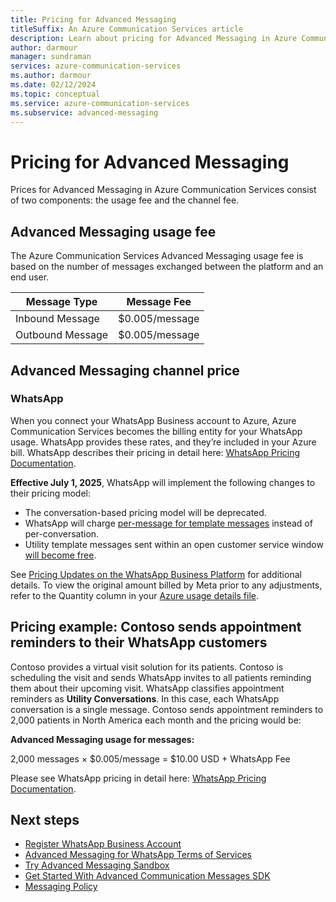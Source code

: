 ```yaml
---
title: Pricing for Advanced Messaging
titleSuffix: An Azure Communication Services article
description: Learn about pricing for Advanced Messaging in Azure Communication Services.
author: darmour
manager: sundraman
services: azure-communication-services
ms.author: darmour
ms.date: 02/12/2024
ms.topic: conceptual
ms.service: azure-communication-services
ms.subservice: advanced-messaging
---
```


# Pricing for Advanced Messaging

Prices for Advanced Messaging in Azure Communication Services consist of two components: the usage fee and the channel fee.

## Advanced Messaging usage fee

The Azure Communication Services Advanced Messaging usage fee is based on the number of messages exchanged between the platform and an end user.

| **Message Type** | **Message Fee** |
|------------------|-----------------|
| Inbound Message  | \$0.005/message |
| Outbound Message | \$0.005/message |

## Advanced Messaging channel price

### WhatsApp

When you connect your WhatsApp Business account to Azure, Azure Communication Services becomes the billing entity for your WhatsApp usage. WhatsApp provides these rates, and they’re included in your Azure bill. WhatsApp describes their pricing in detail here: [WhatsApp Pricing Documentation](https://developers.facebook.com/docs/whatsapp/pricing).


**Effective July 1, 2025**, WhatsApp will implement the following changes to their pricing model:

- The conversation-based pricing model will be deprecated.
- WhatsApp will charge [per-message for template messages](https://developers.facebook.com/docs/whatsapp/pricing/updates-to-pricing#per-message-pricing) instead of per-conversation.
- Utility template messages sent within an open customer service window [will become free](https://developers.facebook.com/docs/whatsapp/pricing/updates-to-pricing#free-utility-templates-in-the-customer-service-window).

See [Pricing Updates on the WhatsApp Business Platform](https://developers.facebook.com/docs/whatsapp/pricing/updates-to-pricing/) for additional details. To view the original amount billed by Meta prior to any adjustments, refer to the Quantity column in your [Azure usage details file](https://learn.microsoft.com/en-us/azure/cost-management-billing/understand/download-azure-daily-usage).

## Pricing example: Contoso sends appointment reminders to their WhatsApp customers

Contoso provides a virtual visit solution for its patients. Contoso is scheduling the visit and sends WhatsApp invites to all patients reminding them about their upcoming visit. WhatsApp classifies appointment reminders as **Utility Conversations**. In this case, each WhatsApp conversation is a single message.
Contoso sends appointment reminders to 2,000 patients in North America each month and the pricing would be:

**Advanced Messaging usage for messages:**

2,000 messages × \$0.005/message = \$10.00 USD + WhatsApp Fee 

Please see WhatsApp pricing in detail here: [WhatsApp Pricing Documentation](https://developers.facebook.com/docs/whatsapp/pricing).

## Next steps

-   [Register WhatsApp Business Account](../../../quickstarts/advanced-messaging/whatsapp/connect-whatsapp-business-account.md)
-   [Advanced Messaging for WhatsApp Terms of Services](./whatsapp-terms-of-service.md)
-   [Try Advanced Messaging Sandbox](../../../quickstarts//advanced-messaging/whatsapp/whatsapp-sandbox-quickstart.md)
-   [Get Started With Advanced Communication Messages SDK](../../../quickstarts//advanced-messaging/whatsapp/get-started.md)
-   [Messaging Policy](../../../concepts/sms/messaging-policy.md)
